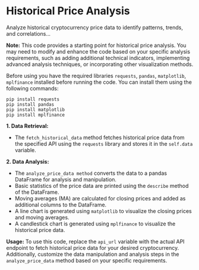# Historical Price Analysis
Analyze historical cryptocurrency price data to identify patterns, trends, and correlations...

__Note:__ This code provides a starting point for historical price analysis. You may need to modify and enhance the code based on your specific analysis requirements, such as adding additional technical indicators, implementing advanced analysis techniques, or incorporating other visualization methods.
  

Before using you have the required libraries ```requests```, ```pandas```, ```matplotlib```, ```mplfinance``` installed before running the code. You can install them using the following commands:
```
pip install requests
pip install pandas
pip install matplotlib
pip install mplfinance
```

__1. Data Retrieval:__

 - The ```fetch_historical_data``` method fetches historical price data from the specified API using the ```requests``` library and stores it in the ```self.data``` variable.
   

__2. Data Analysis:__

 - The ```analyze_price_data method``` converts the data to a pandas DataFrame for analysis and manipulation.
 - Basic statistics of the price data are printed using the ```describe``` method of the DataFrame.
 - Moving averages (MA) are calculated for closing prices and added as additional columns to the DataFrame.
 - A line chart is generated using ```matplotlib``` to visualize the closing prices and moving averages.
 - A candlestick chart is generated using ```mplfinance``` to visualize the historical price data.

__Usage:__ To use this code, replace the ```api_url``` variable with the actual API endpoint to fetch historical price data for your desired cryptocurrency. Additionally, customize the data manipulation and analysis steps in the ```analyze_price_data``` method based on your specific requirements.
